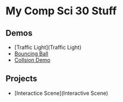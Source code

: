 # My Comp Sci 30 Stuff
## Demos
- [Traffic Light](Traffic Light)
- [Bouncing Ball](bouncingball)
- [Collsion Demo](collision)

## Projects
- [Interactice Scene](Interactive Scene)
